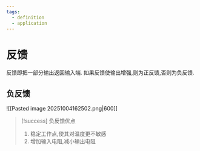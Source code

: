 ```yaml
---
tags:
  - definition
  - application
---
```

# 反馈
反馈即把一部分输出返回输入端.
如果反馈使输出增强,则为正反馈,否则为负反馈.
## 负反馈
![[Pasted image 20251004162502.png|600]]
>[!success] 负反馈优点
>1. 稳定工作点,使其对温度更不敏感
>2. 增加输入电阻,减小输出电阻

